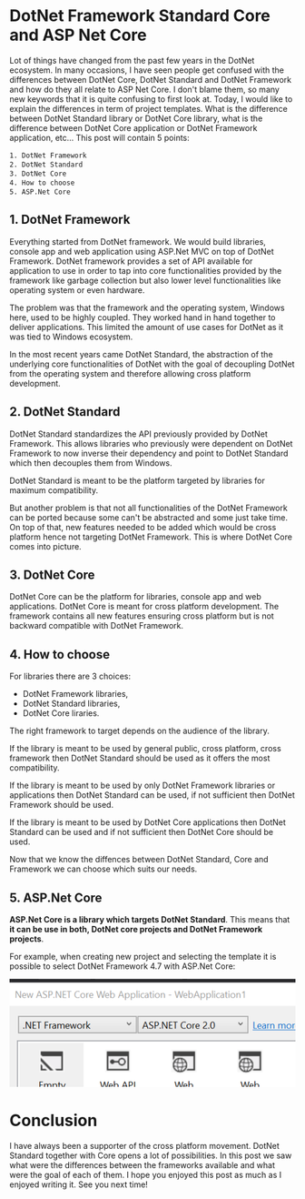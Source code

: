 # DotNet Framework Standard Core and ASP Net Core

Lot of things have changed from the past few years in the DotNet ecosystem. In many occasions, I have seen people get confused with the differences between DotNet Core, DotNet Standard and DotNet Framework and how do they all relate to ASP Net Core.
I don't blame them, so many new keywords that it is quite confusing to first look at.
Today, I would like to explain the differences in term of project templates. What is the difference between DotNet Standard library or DotNet Core library, what is the difference between DotNet Core application or DotNet Framework application, etc... This post will contain 5 points:

```
1. DotNet Framework
2. DotNet Standard
3. DotNet Core
4. How to choose
5. ASP.Net Core
```

## 1. DotNet Framework

Everything started from DotNet framework.
We would build libraries, console app and web application using ASP.Net MVC on top of DotNet Framework.
DotNet framework provides a set of API available for application to use in order to tap into core functionalities provided by the framework like garbage collection but also lower level functionalities like operating system or even hardware.

The problem was that the framework and the operating system, Windows here, used to be highly coupled. They worked hand in hand together to deliver applications. This limited the amount of use cases for DotNet as it was tied to Windows ecosystem.

In the most recent years came DotNet Standard, the abstraction of the underlying core functionalities of DotNet with the goal of decoupling DotNet from the operating system and therefore allowing cross platform development.

## 2. DotNet Standard

DotNet Standard standardizes the API previously provided by DotNet Framework.
This allows libraries who previously were dependent on DotNet Framework to now inverse their dependency and point to DotNet Standard which then decouples them from Windows.

DotNet Standard is meant to be the platform targeted by libraries for maximum compatibility.

But another problem is that not all functionalities of the DotNet Framework can be ported because some can't be abstracted and some just take time. On top of that, new features needed to be added which would be cross platform hence  not targeting DotNet Framework. This is where DotNet Core comes into picture.

## 3. DotNet Core

DotNet Core can be the platform for libraries, console app and web applications.
DotNet Core is meant for cross platform development. The framework contains all new features ensuring cross platform but is not backward compatible with DotNet Framework.

## 4. How to choose

For libraries there are 3 choices:

- DotNet Framework libraries, 
- DotNet Standard libraries,
- DotNet Core liraries.

The right framework to target depends on the audience of the library.

If the library is meant to be used by general public, cross platform, cross framework then DotNet Standard should be used as it offers the most compatibility.

If the library is meant to be used by only DotNet Framework libraries or applications then DotNet Standard can be used, if not sufficient then DotNet Framework should be used.

If the library is meant to be used by DotNet Core applications then DotNet Standard can be used and if not sufficient then DotNet Core should be used.

Now that we know the diffences between DotNet Standard, Core and Framework we can choose which suits our needs.

## 5. ASP.Net Core

__ASP.Net Core is a library which targets DotNet Standard__.
This means that __it can be use in both, DotNet core projects and DotNet Framework projects__.

For example, when creating new project and selecting the template it is possible to select DotNet Framework 4.7 with ASP.Net Core:

![Image](https://raw.githubusercontent.com/Kimserey/BlogArchive/github/img/20180120/aspnetcore.PNG)

# Conclusion

I have always been a supporter of the cross platform movement. DotNet Standard together with Core opens a lot of possibilities. In this post we saw what were the differences between the frameworks available and what were the goal of each of them. I hope you enjoyed this post as much as I enjoyed writing it. See you next time!